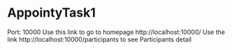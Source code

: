 # AppointyTask1
Port: 10000
Use this link to go to homepage http://localhost:10000/
Use the link http://localhost:10000/participants to see Participants detail
